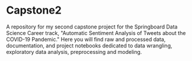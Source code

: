 # Capstone2
A repository for my second capstone project for the Springboard Data Science Career track, "Automatic Sentiment Analysis of Tweets about the COVID-19 Pandemic." 
Here you will find raw and processed data, documentation, and project notebooks dedicated to data wrangling, exploratory data analysis, preprocessing and modeling.  
